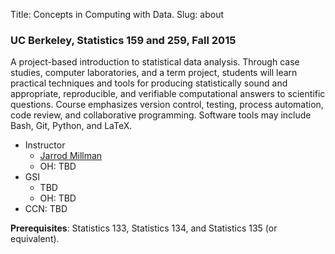Title: Concepts in Computing with Data.
Slug: about

### UC Berkeley, Statistics 159 and 259, Fall 2015

A project-based introduction to statistical data analysis.
Through case studies, computer laboratories, and a term project,
students will learn practical techniques and tools
for producing statistically sound and appropriate, reproducible, and verifiable
computational answers to scientific questions.
Course emphasizes version control, testing, process automation,
code review, and collaborative programming.
Software tools may include Bash, Git, Python, and LaTeX.

* Instructor
    * [Jarrod Millman](http://www.jarrodmillman.com)
    * OH: TBD
* GSI
    * TBD
    * OH: TBD
* CCN: TBD

**Prerequisites**: Statistics 133, Statistics 134, and Statistics 135 (or equivalent).
